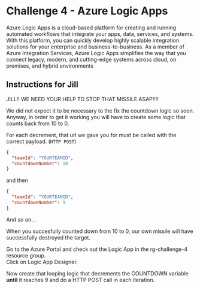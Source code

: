 # Challenge 4 - Azure Logic Apps

Azure Logic Apps is a cloud-based platform for creating and running automated workflows that integrate your apps, data, services, and systems. With this platform, you can quickly develop highly scalable integration solutions for your enterprise and business-to-business. As a member of Azure Integration Services, Azure Logic Apps simplifies the way that you connect legacy, modern, and cutting-edge systems across cloud, on premises, and hybrid environments


## Instructions for Jill

JILL!!
WE NEED YOUR HELP TO STOP THAT MISSILE ASAP!!!! 

We did not expect it to be necessary to the fix the countdown logic so soon.
Anyway, in order to get it working you will have to create some logic that counts back from 10 to 0.

For each decrement, that url we gave you for must be called with the correct payload. (`HTTP POST`)

```json
{
  "teamId": "YOURTEAMID",
  "countdownNumber": 10
}
```
and then
```json
{
  "teamId": "YOURTEAMID",
  "countdownNumber": 9
}
```
And so on...

When you succesfully counted down from 10 to 0, our own missile will have successfully destroyed the target.

Go to the Azure Portal and check out the Logic App in the rg-challenge-4 resource group. \
Click on Logic App Designer.

Now create that looping logic that decrements the COUNTDOWN variable **until** it reaches 9 and do a HTTP POST call in each iteration.
